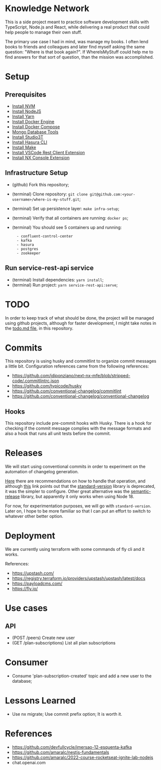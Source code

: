 # Knowledge Network

This is a side project meant to practice software development skills with TypeScript, Node.js and React, while delivering a real product that could help people to manage their own stuff.

The primary use case I had in mind, was manage my books. I often lend books to friends and colleagues and later find myself asking the same question: "Where is that book again?". If WhereIsMyStuff could help me to find answers for that sort of question, than the mission was accomplished.

# Setup

## Prerequisites

- [Install NVM]()
- [Install NodeJS]()
- [Install Yarn]()
- [Install Docker Engine]()
- [Install Docker Compose]()
- [Mongo Database Tools](https://www.mongodb.com/docs/database-tools/installation/installation-linux/#installation)
- [Install Studio3T](https://github.com/Studio3T/robomongo)
- [Install Hasura CLI]()
- [Install Make]()
- [Install VSCode Rest Client Extension]()
- [Install NX Console Extension]()

## Infrastructure Setup

- (github) Fork this repository;
- (terminal) Clone repository: `git clone git@github.com:<your-username>/where-is-my-stuff.git`;
- (terminal) Set up persistence layer: `make infra-setup`;
- (terminal) Verify that all containers are running: `docker ps`;
- (terminal) You should see 5 containers up and running:

  ```
    - confluent-control-center
    - kafka
    - hasura
    - postgres
    - zookeeper
  ```

## Run service-rest-api service

- (terminal) Install dependencies: `yarn install`;
- (terminal) Run project: `yarn service-rest-api:serve`;

# TODO

In order to keep track of what should be done, the project will be managed using github projects, although for faster development, I might take notes in the [todo.md file](./docs/todo.md), in this repository.

# Commits

This repository is using husky and commitlint to organize commit messages a little bit. Configuration references came from the following references:

- https://github.com/jdiponziano/next-nx-mfe/blob/stripped-code/.commitlintrc.json
- https://github.com/typicode/husky
- https://github.com/conventional-changelog/commitlint
- https://github.com/conventional-changelog/conventional-changelog

## Hooks

This repository include pre-commit hooks with Husky. There is a hook for checking if the commit message complies with the message formats and also a hook that runs all unit tests before the commit.

# Releases

We will start using conventional commits in order to experiment on the automation of changelog generation.

[Here](https://github.com/conventional-changelog/conventional-changelog) there are recommendations on how to handle that operation, and although [this](https://github.com/conventional-changelog/standard-version) link points out that the [standard-version](https://github.com/conventional-changelog/standard-version) library is deprecated, it was the simpler to configure. Other great alternative was the [semantic-release](https://github.com/semantic-release/semantic-release) library, but apparently it only works when using Node 18.

For now, for experimentation purposes, we will go with `standard-version`. Later on, I hope to be more familiar so that I can put an effort to switch to whatever other better option.

# Deployment

We are currently using terraform with some commands of fly cli and it works.

References:

- https://upstash.com/
- https://registry.terraform.io/providers/upstash/upstash/latest/docs
- https://payloadcms.com/
- https://fly.io/

# Use cases

## API

- (POST /peers) Create new user
- (GET /plan-subscriptions) List all plan subscriptions

# Consumer

- Consume 'plan-subscription-created' topic and add a new user to the database;

# Lessons Learned

- Use nx migrate; Use commit prefix option; It is worth it.

# References

- https://github.com/devfullcycle/imersao-12-esquenta-kafka
- https://github.com/amaralc/nestjs-fundamentals
- https://github.com/amaralc/2022-course-rocketseat-ignite-lab-nodejs
- chat.openai.com
